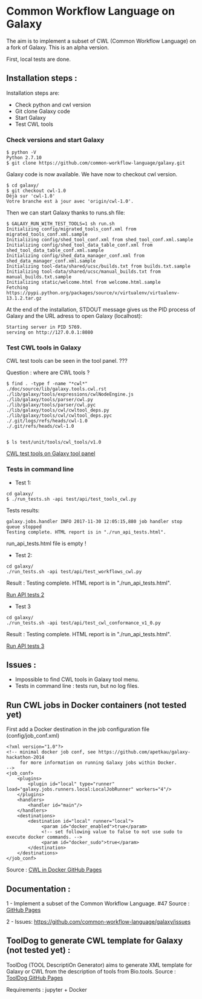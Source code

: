 # Common Workflow Language on Galaxy

The aim is to implement a subset of CWL (Common Workflow Language) on a fork of Galaxy.
This is an alpha version.

First, local tests are done.


## Installation steps :

Installation steps are:

* Check python and cwl version
* Git clone Galaxy code
* Start Galaxy
* Test CWL tools

### Check versions and start Galaxy


```
$ python -V
Python 2.7.10
$ git clone https://github.com/common-workflow-language/galaxy.git
```

Galaxy code is now available. We have now to checkout cwl version.

```
$ cd galaxy/
$ git checkout cwl-1.0
Déjà sur 'cwl-1.0'
Votre branche est à jour avec 'origin/cwl-1.0'.
```

Then we can start Galaxy thanks to runs.sh file:

```
$ GALAXY_RUN_WITH_TEST_TOOLS=1 sh run.sh
Initializing config/migrated_tools_conf.xml from migrated_tools_conf.xml.sample
Initializing config/shed_tool_conf.xml from shed_tool_conf.xml.sample
Initializing config/shed_tool_data_table_conf.xml from shed_tool_data_table_conf.xml.sample
Initializing config/shed_data_manager_conf.xml from shed_data_manager_conf.xml.sample
Initializing tool-data/shared/ucsc/builds.txt from builds.txt.sample
Initializing tool-data/shared/ucsc/manual_builds.txt from manual_builds.txt.sample
Initializing static/welcome.html from welcome.html.sample
Fetching https://pypi.python.org/packages/source/v/virtualenv/virtualenv-13.1.2.tar.gz
```

At the end of the installation, STDOUT message gives us the PID process of Galaxy and the URL adress to open Galaxy (localhost):

```
Starting server in PID 5769.
serving on http://127.0.0.1:8080
```

### Test CWL tools in Galaxy


CWL test tools can be seen in the tool panel. ???


Question : where are CWL tools ?

```
$ find . -type f -name "*cwl*"
./doc/source/lib/galaxy.tools.cwl.rst
./lib/galaxy/tools/expressions/cwlNodeEngine.js
./lib/galaxy/tools/parser/cwl.py
./lib/galaxy/tools/parser/cwl.pyc
./lib/galaxy/tools/cwl/cwltool_deps.py
./lib/galaxy/tools/cwl/cwltool_deps.pyc
./.git/logs/refs/heads/cwl-1.0
./.git/refs/heads/cwl-1.0


$ ls test/unit/tools/cwl_tools/v1.0
```


[CWL test tools on Galaxy tool panel](images/cwltools.jpg)

### Tests in command line

* Test 1:

```
cd galaxy/
$ ./run_tests.sh -api test/api/test_tools_cwl.py
```

Tests results:

```
galaxy.jobs.handler INFO 2017-11-30 12:05:15,880 job handler stop queue stopped
Testing complete. HTML report is in "./run_api_tests.html".
```
run_api_tests.html file is empty !


* Test 2:

```
cd galaxy/
./run_tests.sh -api test/api/test_workflows_cwl.py
```

Result : Testing complete. HTML report is in "./run_api_tests.html".

[Run API tests 2](images/run_api_tests.png)

* Test 3

```
cd galaxy/
./run_tests.sh -api test/api/test_cwl_conformance_v1_0.py
```

Result : Testing complete. HTML report is in "./run_api_tests.html".

[Run API tests 3](images/test3.png)

## Issues :


* Impossible to find CWL tools in Galaxy tool menu.
* Tests in command line : tests run, but no log files.



## Run CWL jobs in Docker containers (not tested yet)

First add a Docker destination in the job configuration file (config/job_conf.xml) 


```
<?xml version="1.0"?>
<!-- minimal docker job conf, see https://github.com/apetkau/galaxy-hackathon-2014
     for more information on running Galaxy jobs within Docker.
-->
<job_conf>
    <plugins>
        <plugin id="local" type="runner" load="galaxy.jobs.runners.local:LocalJobRunner" workers="4"/>
    </plugins>
    <handlers>
        <handler id="main"/>
    </handlers>
    <destinations>
        <destination id="local" runner="local">
             <param id="docker_enabled">true</param>
             <!-- set following value to false to not use sudo to execute docker commands. -->
             <param id="docker_sudo">true</param>
        </destination>
    </destinations>
</job_conf>
```

Source : [CWL in Docker GitHub Pages](https://gist.github.com/jmchilton/3997fa471d1b4c556966)

## Documentation :

1 - Implement a subset of the Common Workflow Language. #47
Source : [GitHub Pages](https://github.com/common-workflow-language/galaxy/pull/47) 

2 - Issues:
https://github.com/common-workflow-language/galaxy/issues


## ToolDog to generate CWL template for Galaxy (not tested yet) :

ToolDog (TOOL DescriptiOn Generator) aims to generate XML template for Galaxy or CWL from the description of tools from Bio.tools.
Source : [ToolDog GitHub Pages](https://github.com/bio-tools/ToolDog)

Requirements : jupyter + Docker

